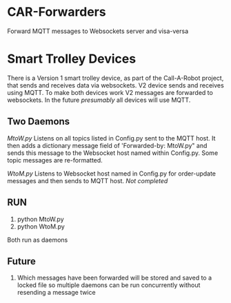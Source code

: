 # CAR-Forwarders
Forward MQTT messages to Websockets server and visa-versa

# Smart Trolley Devices
There is a Version 1 smart trolley device, as part of the Call-A-Robot project, that sends and receives data via websockets. V2 device sends and receives using MQTT. To make both devices work V2 messages are forwarded to websockets. In the future *presumably* all devices will use MQTT.

## Two Daemons
*MtoW.py* Listens on all topics listed in Config.py sent to the MQTT host. It then adds a dictionary message field of 'Forwarded-by: MtoW.py" and sends this message to the Websocket host named within Config.py. Some topic messages are re-formatted.

*WtoM.py* Listens to Websocket host named in Config.py for order-update messages and then sends to MQTT host. *Not completed*

## RUN
1. python MtoW.py
2. python WtoM.py

Both run as daemons

## Future
1. Which messages have been forwarded will be stored and saved to a locked file so multiple daemons can be run concurrently without resending a message twice